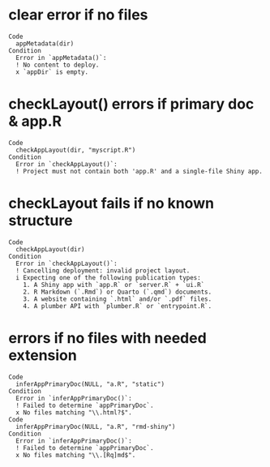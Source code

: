 # clear error if no files

    Code
      appMetadata(dir)
    Condition
      Error in `appMetadata()`:
      ! No content to deploy.
      x `appDir` is empty.

# checkLayout() errors if primary doc & app.R

    Code
      checkAppLayout(dir, "myscript.R")
    Condition
      Error in `checkAppLayout()`:
      ! Project must not contain both 'app.R' and a single-file Shiny app.

# checkLayout fails if no known structure

    Code
      checkAppLayout(dir)
    Condition
      Error in `checkAppLayout()`:
      ! Cancelling deployment: invalid project layout.
      i Expecting one of the following publication types:
        1. A Shiny app with `app.R` or `server.R` + `ui.R`
        2. R Markdown (`.Rmd`) or Quarto (`.qmd`) documents.
        3. A website containing `.html` and/or `.pdf` files.
        4. A plumber API with `plumber.R` or `entrypoint.R`.

# errors if no files with needed extension

    Code
      inferAppPrimaryDoc(NULL, "a.R", "static")
    Condition
      Error in `inferAppPrimaryDoc()`:
      ! Failed to determine `appPrimaryDoc`.
      x No files matching "\\.html?$".
    Code
      inferAppPrimaryDoc(NULL, "a.R", "rmd-shiny")
    Condition
      Error in `inferAppPrimaryDoc()`:
      ! Failed to determine `appPrimaryDoc`.
      x No files matching "\\.[Rq]md$".

